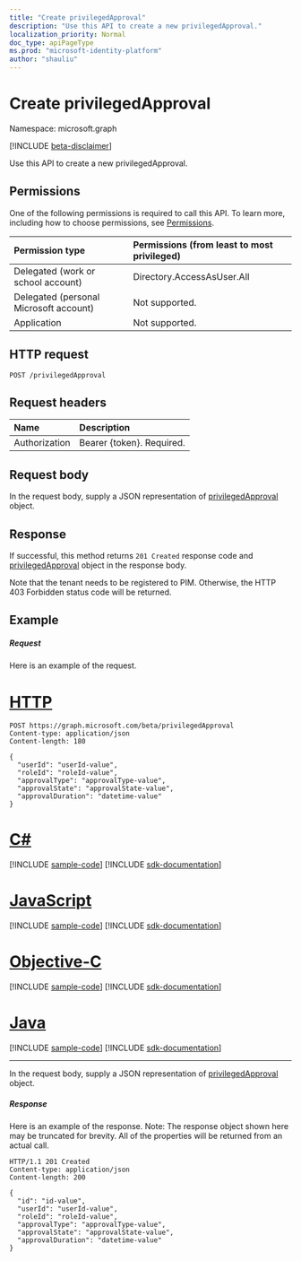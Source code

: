 ```yaml
---
title: "Create privilegedApproval"
description: "Use this API to create a new privilegedApproval."
localization_priority: Normal
doc_type: apiPageType
ms.prod: "microsoft-identity-platform"
author: "shauliu"
---
```


# Create privilegedApproval

Namespace: microsoft.graph

[!INCLUDE [beta-disclaimer](../../includes/beta-disclaimer.md)]

Use this API to create a new privilegedApproval.
## Permissions
One of the following permissions is required to call this API. To learn more, including how to choose permissions, see [Permissions](/graph/permissions-reference).


|Permission type      | Permissions (from least to most privileged)              |
|:--------------------|:---------------------------------------------------------|
|Delegated (work or school account) | Directory.AccessAsUser.All    |
|Delegated (personal Microsoft account) | Not supported.    |
|Application | Not supported. |

## HTTP request
<!-- { "blockType": "ignored" } -->
```http
POST /privilegedApproval

```
## Request headers
| Name       | Description|
|:---------------|:----------|
| Authorization  | Bearer {token}. Required. |

## Request body
In the request body, supply a JSON representation of [privilegedApproval](../resources/privilegedapproval.md) object.

## Response

If successful, this method returns `201 Created` response code and [privilegedApproval](../resources/privilegedapproval.md) object in the response body.

Note that the tenant needs to be registered to PIM. Otherwise, the HTTP 403 Forbidden status code will be returned.

## Example
##### Request
Here is an example of the request.

# [HTTP](#tab/http)
<!-- {
  "blockType": "request",
  "name": "create_privilegedapproval_from_privilegedapproval"
}-->
```http
POST https://graph.microsoft.com/beta/privilegedApproval
Content-type: application/json
Content-length: 180

{
  "userId": "userId-value",
  "roleId": "roleId-value",
  "approvalType": "approvalType-value",
  "approvalState": "approvalState-value",
  "approvalDuration": "datetime-value"
}
```
# [C#](#tab/csharp)
[!INCLUDE [sample-code](../includes/snippets/csharp/create-privilegedapproval-from-privilegedapproval-csharp-snippets.md)]
[!INCLUDE [sdk-documentation](../includes/snippets/snippets-sdk-documentation-link.md)]

# [JavaScript](#tab/javascript)
[!INCLUDE [sample-code](../includes/snippets/javascript/create-privilegedapproval-from-privilegedapproval-javascript-snippets.md)]
[!INCLUDE [sdk-documentation](../includes/snippets/snippets-sdk-documentation-link.md)]

# [Objective-C](#tab/objc)
[!INCLUDE [sample-code](../includes/snippets/objc/create-privilegedapproval-from-privilegedapproval-objc-snippets.md)]
[!INCLUDE [sdk-documentation](../includes/snippets/snippets-sdk-documentation-link.md)]

# [Java](#tab/java)
[!INCLUDE [sample-code](../includes/snippets/java/create-privilegedapproval-from-privilegedapproval-java-snippets.md)]
[!INCLUDE [sdk-documentation](../includes/snippets/snippets-sdk-documentation-link.md)]

---

In the request body, supply a JSON representation of [privilegedApproval](../resources/privilegedapproval.md) object.
##### Response
Here is an example of the response. Note: The response object shown here may be truncated for brevity. All of the properties will be returned from an actual call.
<!-- {
  "blockType": "response",
  "truncated": true,
  "@odata.type": "microsoft.graph.privilegedApproval"
} -->
```http
HTTP/1.1 201 Created
Content-type: application/json
Content-length: 200

{
  "id": "id-value",
  "userId": "userId-value",
  "roleId": "roleId-value",
  "approvalType": "approvalType-value",
  "approvalState": "approvalState-value",
  "approvalDuration": "datetime-value"
}
```

<!-- uuid: 8fcb5dbc-d5aa-4681-8e31-b001d5168d79
2015-10-25 14:57:30 UTC -->
<!--
{
  "type": "#page.annotation",
  "description": "Create privilegedApproval",
  "keywords": "",
  "section": "documentation",
  "tocPath": "",
  "suppressions": [
  ]
}
-->
